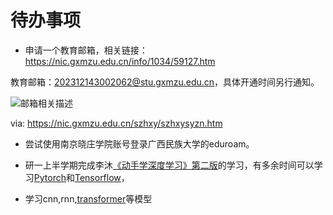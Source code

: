 # 待办事项

- 申请一个教育邮箱，相关链接：https://nic.gxmzu.edu.cn/info/1034/59127.htm

教育邮箱：202312143002062@stu.gxmzu.edu.cn，具体开通时间另行通知。

![邮箱相关描述](https://vip2.loli.io/2023/09/02/OIEj9eiVruTxHZB.webp)

via: https://nic.gxmzu.edu.cn/szhxy/szhxysyzn.htm

- 尝试使用南京晓庄学院账号登录广西民族大学的eduroam。

- 研一上半学期完成李沐[《动手学深度学习》第二版](https://zh.d2l.ai)的学习，有多余时间可以学习[Pytorch](https://pytorch.org)和[Tensorflow](https://www.tensorflow.org)，

- 学习cnn,rnn,[transformer](https://github.com/huggingface/transformers)等模型